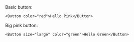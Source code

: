 Basic button:

    <Button color="red">Hello Pink</Button>

Big pink button:

    <Button size="large" color="green">Hello Green</Button>

